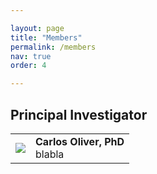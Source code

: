 ```yaml
---

layout: page
title: "Members"
permalink: /members
nav: true
order: 4

---
```


<head>

<style>
img {
border: 0px solid #787878;
    max-width: 200px;
    max-height: 130px;
}
#txt {
    font-size:11pt;
}

</style>
</head>


<h2> Principal Investigator </h2>

<table>
  <tr>
    <td><img src="/assets/me_lowlow.png" id="fig"></td>
    <td><b>Carlos Oliver, PhD</b><br>
    blabla
    </td>
  </tr>

</table>



<!--Other:-->

<!--* Ph.D. Comprehensive Exam Literature Review ([PDF]({{ site.url  }}/assets/review_cgo.pdf))-->
<!--* M.Sc. Thesis ([PDF]({{ site.url   }}/assets/msc_thesis.pdf))-->
